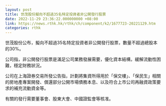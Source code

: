 ```yaml
---
layout: post
title: 世茂股份擬向不超過35名特定投資者非公開發行股票
date: 2022-11-29 23:36:22.000000000 +08:00
link: https://news.rthk.hk/rthk/ch/component/k2/1677723-20221129.htm
categories: rthk
---
```


世茂股份公布，擬向不超過35名特定投資者非公開發行股票，數量不超過總股本的30%。

公司指，非公開發行股票是滿足公司業務發展需要，優化資本結構，緩解流動性困難，穩定財務狀況。

公司在上海證券交易所發公告指，計劃將集資所得用於「保交樓」、「保民生」相關的房地產專案開發、償還部分公開市場債務本息、以及符合上市公司再融資政策要求的補充流動資金等。

有關的發行需要董事會、股東大會、中國證監會等核准。
